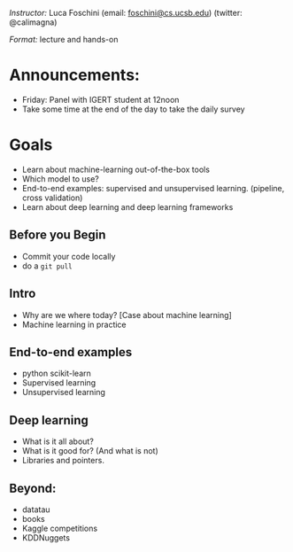 *Instructor:* Luca Foschini (email: foschini@cs.ucsb.edu) (twitter: @calimagna)

*Format:* lecture and hands-on

# Announcements:
  - Friday: Panel with IGERT student at 12noon
  - Take some time at the end of the day to take the daily survey
  
# Goals

- Learn about machine-learning out-of-the-box tools
- Which model to use?
- End-to-end examples: supervised and unsupervised learning. (pipeline, cross validation)
- Learn about deep learning and deep learning frameworks

## Before you Begin
  - Commit your code locally
  - do a ```git pull```

## Intro
 
  - Why are we where today? [Case about machine learning]
  - Machine learning in practice
  
## End-to-end examples
  - python scikit-learn
  - Supervised learning
  - Unsupervised learning

## Deep learning
  - What is it all about?
  - What is it good for? (And what is not)
  - Libraries and pointers.
  
## Beyond:
  - datatau
  - books 
  - Kaggle competitions
  - KDDNuggets
